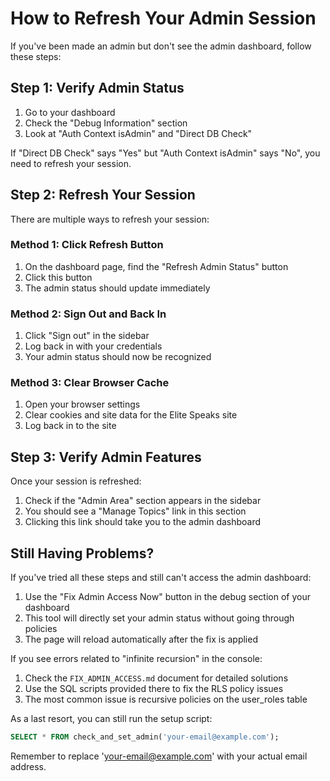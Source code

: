 # How to Refresh Your Admin Session

If you've been made an admin but don't see the admin dashboard, follow these steps:

## Step 1: Verify Admin Status

1. Go to your dashboard
2. Check the "Debug Information" section
3. Look at "Auth Context isAdmin" and "Direct DB Check" 

If "Direct DB Check" says "Yes" but "Auth Context isAdmin" says "No", you need to refresh your session.

## Step 2: Refresh Your Session

There are multiple ways to refresh your session:

### Method 1: Click Refresh Button
1. On the dashboard page, find the "Refresh Admin Status" button
2. Click this button
3. The admin status should update immediately

### Method 2: Sign Out and Back In
1. Click "Sign out" in the sidebar
2. Log back in with your credentials
3. Your admin status should now be recognized

### Method 3: Clear Browser Cache
1. Open your browser settings
2. Clear cookies and site data for the Elite Speaks site
3. Log back in to the site

## Step 3: Verify Admin Features

Once your session is refreshed:
1. Check if the "Admin Area" section appears in the sidebar
2. You should see a "Manage Topics" link in this section
3. Clicking this link should take you to the admin dashboard

## Still Having Problems?

If you've tried all these steps and still can't access the admin dashboard:

1. Use the "Fix Admin Access Now" button in the debug section of your dashboard
2. This tool will directly set your admin status without going through policies
3. The page will reload automatically after the fix is applied

If you see errors related to "infinite recursion" in the console:

1. Check the `FIX_ADMIN_ACCESS.md` document for detailed solutions
2. Use the SQL scripts provided there to fix the RLS policy issues
3. The most common issue is recursive policies on the user_roles table

As a last resort, you can still run the setup script:

```sql
SELECT * FROM check_and_set_admin('your-email@example.com');
```

Remember to replace 'your-email@example.com' with your actual email address.

